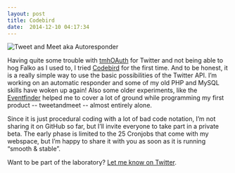 ```yaml
---
layout: post
title: Codebird
date:  2014-12-10 04:17:34
---
```


![Tweet and Meet aka Autoresponder](https://s3.amazonaws.com/f.cl.ly/items/2V2C25420o040g0J400C/Screen%20Shot%202014-12-10%20at%2004.28.12.png)

Having quite some trouble with [tmhOAuth](https://github.com/themattharris/tmhOAuth) for Twitter and not being able to hog Falko as I used to, I tried [Codebird](https://github.com/jublonet/codebird-php) for the first time. And to be honest, it is a really simple way to use the basic possibilities of the Twitter API. I’m working on an automatic responder and some of my old PHP and MySQL skills have woken up again! Also some older experiments, like the [Eventfinder](http://playground.mikekotsch.de/eventfinder/) helped me to cover a lot of ground while programming my first product -- tweetandmeet -- almost entirely alone.

Since it is just procedural coding with a lot of bad code notation, I’m not sharing it on GitHub so far, but I’ll invite everyone to take part in a private beta. The early phase is limited to the 25 Cronjobs that come with my webspace, but I’m happy to share it with you as soon as it is running “smooth & stable”.

Want to be part of the laboratory? [Let me know on Twitter](https://twitter.com/mikekotsch).
